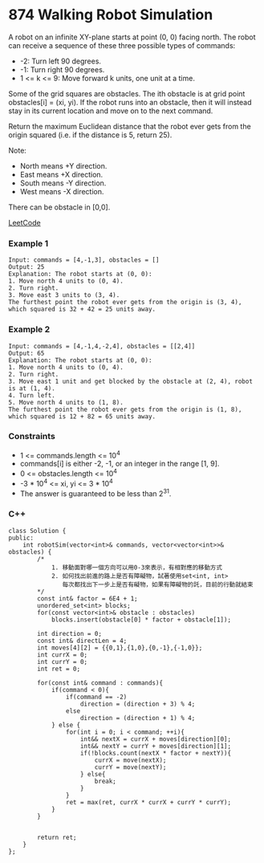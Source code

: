 # 874 Walking Robot Simulation

A robot on an infinite XY-plane starts at point (0, 0) facing north. The robot can receive a sequence of these three possible types of commands:

* -2: Turn left 90 degrees.
* -1: Turn right 90 degrees.
* 1 <= k <= 9: Move forward k units, one unit at a time.

Some of the grid squares are obstacles. The ith obstacle is at grid point obstacles[i] = (xi, yi). If the robot runs into an obstacle, then it will instead stay in its current location and move on to the next command.

Return the maximum Euclidean distance that the robot ever gets from the origin squared (i.e. if the distance is 5, return 25).

Note:

* North means +Y direction.
* East means +X direction.
* South means -Y direction.
* West means -X direction.

There can be obstacle in [0,0].
 

[LeetCode](https://leetcode.cn/problems/walking-robot-simulation/)


### Example 1

```
Input: commands = [4,-1,3], obstacles = []
Output: 25
Explanation: The robot starts at (0, 0):
1. Move north 4 units to (0, 4).
2. Turn right.
3. Move east 3 units to (3, 4).
The furthest point the robot ever gets from the origin is (3, 4), which squared is 32 + 42 = 25 units away.
```

### Example 2

```
Input: commands = [4,-1,4,-2,4], obstacles = [[2,4]]
Output: 65
Explanation: The robot starts at (0, 0):
1. Move north 4 units to (0, 4).
2. Turn right.
3. Move east 1 unit and get blocked by the obstacle at (2, 4), robot is at (1, 4).
4. Turn left.
5. Move north 4 units to (1, 8).
The furthest point the robot ever gets from the origin is (1, 8), which squared is 12 + 82 = 65 units away.
```

### Constraints

* 1 <= commands.length <= 10<sup>4</sup>
* commands[i] is either -2, -1, or an integer in the range [1, 9].
* 0 <= obstacles.length <= 10<sup>4</sup>
* -3 * 10<sup>4</sup> <= xi, yi <= 3 * 10<sup>4</sup>
* The answer is guaranteed to be less than 2<sup>31</sup>.


### C++ 

```
class Solution {
public:
    int robotSim(vector<int>& commands, vector<vector<int>>& obstacles) {
        /*
            1. 移動面對哪一個方向可以用0-3來表示，有相對應的移動方式
            2. 如何找出前進的路上是否有障礙物，試著使用set<int, int>
               每次都找出下一步上是否有礙物，如果有障礙物的託，目前的行動就結束 
        */
        const int& factor = 6E4 + 1;
        unordered_set<int> blocks;
        for(const vector<int>& obstacle : obstacles)
            blocks.insert(obstacle[0] * factor + obstacle[1]);

        int direction = 0;
        const int& directLen = 4;
        int moves[4][2] = {{0,1},{1,0},{0,-1},{-1,0}};
        int currX = 0;
        int currY = 0;
        int ret = 0;

        for(const int& command : commands){
            if(command < 0){
                if(command == -2)
                    direction = (direction + 3) % 4;
                else
                    direction = (direction + 1) % 4;
            } else {
                for(int i = 0; i < command; ++i){
                    int&& nextX = currX + moves[direction][0];
                    int&& nextY = currY + moves[direction][1];
                    if(!blocks.count(nextX * factor + nextY)){
                        currX = move(nextX);
                        currY = move(nextY);
                    } else{
                        break;
                    }                        
                }
                ret = max(ret, currX * currX + currY * currY);
            }
        }
        

        return ret;
    }
};
```